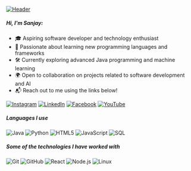 [![Header](https://github.com/adamalston/adamalston/raw/master/profile.gif)](https://www.instagram.com/sanjay_2705/profilecard/?igsh=MTNxNW5sYTN0aHljOA==)

##### Hi, I'm Sanjay:

- 🎓 Aspiring software developer and technology enthusiast
- 🧠 Passionate about learning new programming languages and frameworks
- 🛠️ Currently exploring advanced Java programming and machine learning
- 🌍 Open to collaboration on projects related to software development and AI
- 📬 Reach out to me using the links below!

[![Instagram](https://img.shields.io/badge/-INSTAGRAM-E4405F?style=for-the-badge&logo=instagram&logoColor=white)](https://www.instagram.com/sanjay_2705/profilecard/?igsh=MTNxNW5sYTN0aHljOA==)
[![LinkedIn](https://img.shields.io/badge/-LINKEDIN-0077B5?style=for-the-badge&logo=linkedin&logoColor=white)](https://www.linkedin.com/in/h-m-sanjay-6928a92a6?utm_source=share&utm_campaign=share_via&utm_content=profile&utm_medium=android_app)
[![Facebook](https://img.shields.io/badge/-FACEBOOK-1877F2?style=for-the-badge&logo=facebook&logoColor=white)](https://www.facebook.com/share/1BHyWPmizk/)
[![YouTube](https://img.shields.io/badge/-YOUTUBE-FF0000?style=for-the-badge&logo=youtube&logoColor=white)](https://youtube.com/@sanjay-sj1kv?si=xal3MJXBMYXzqBYN)

##### Languages I use

![Java](https://img.shields.io/badge/-Java-000000?style=flat&logo=java)
![Python](https://img.shields.io/badge/-Python-000000?style=flat&logo=python)
![HTML5](https://img.shields.io/badge/-HTML5-000000?style=flat&logo=html5)
![JavaScript](https://img.shields.io/badge/-JavaScript-000000?style=flat&logo=javascript)
![SQL](https://img.shields.io/badge/-SQL-000000?style=flat&logo=postgresql)

##### Some of the technologies I have worked with

![Git](https://img.shields.io/badge/-Git-222222?style=flat&logo=git&logoColor=F05032)
![GitHub](https://img.shields.io/badge/-GitHub-222222?style=flat&logo=github&logoColor=181717)
![React](https://img.shields.io/badge/-React-222222?style=flat&logo=React&logoColor=61DAFB)
![Node.js](https://img.shields.io/badge/-Node.js-222222?style=flat&logo=node.js&logoColor=339933)
![Linux](https://img.shields.io/badge/-Linux-222222?style=flat&logo=linux&logoColor=FCC624)
